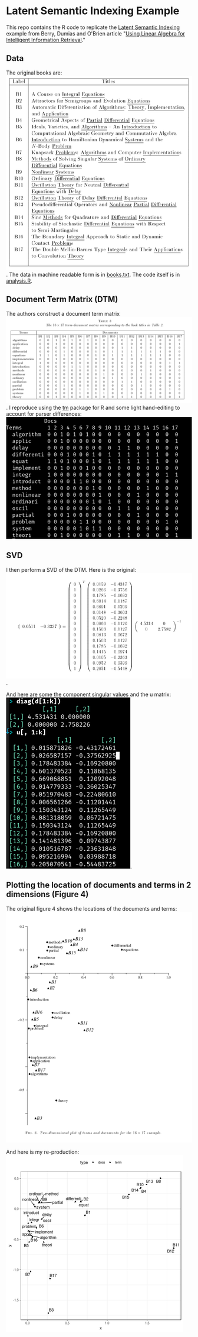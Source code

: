 # Latent Semantic Indexing Example

This repo contains the R code to replicate the [Latent Semantic Indexing](https://en.wikipedia.org/wiki/Latent_semantic_analysis) example 
from Berry, Dumias  and O'Brien article "[Using Linear Algebra for Intelligent Information Retrieval](http://lsirwww.epfl.ch/courses/dis/2003ws/papers/ut-cs-94-270.pdf)."

## Data 
The original books are: 
![Book Titles](images/book_titles_original.png?raw=true "Book titles").
The data in machine readable form is in [books.txt](books.txt). 
The code itself is in [analysis.R](analysis.R).

## Document Term Matrix (DTM) 
The authors construct a document term matrix 
![DTM](images/dtm_original.png?raw=true "DTM").
I reproduce using the [tm](https://cran.r-project.org/web/packages/tm/vignettes/tm.pdf) package for R and some light hand-editing to account for parser differences: 
![DTM](images/dtm_mine.png?raw=true "DTM")

## SVD 
I then perform a SVD of the DTM. Here is the original: 
![Query example](images/query_example_original.png?raw=true "Query example (original)").

And here are some the component singular values and the u matrix: 
![Query example](images/query_example_mine.png?raw=true "Query example (min)").

## Plotting the location of documents and terms in 2 dimensions (Figure 4) 
The original figure 4 shows the locations of the documents and terms: 
![Figure 4](images/figure_4_original.png?raw=true "Figure 3")

And here is my re-production: 
![Figure 4](figure_4.png?raw=true "Figure 3")
